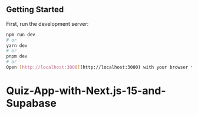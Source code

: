 ## Getting Started

First, run the development server:

```bash
npm run dev
# or
yarn dev
# or
pnpm dev
# or
Open [http://localhost:3000](http://localhost:3000) with your browser to see the result.
```

# Quiz-App-with-Next.js-15-and-Supabase
